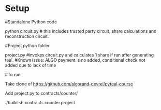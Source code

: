 # Setup

#Standalone Python code 

python circuit.py # this includes trusted party circuit, share calculations and reconstruction circuit. 

#Project python folder

project.py #invokes circuit.py and calculates 1 share if run after generating teal. 
#Known issue: ALGO payment is no added, conditional check not added due to lack of time 


#To run

Take clone of https://github.com/algorand-devrel/pyteal-course

Add project.py to contracts/counter/ 

./build.sh contracts.counter.project
